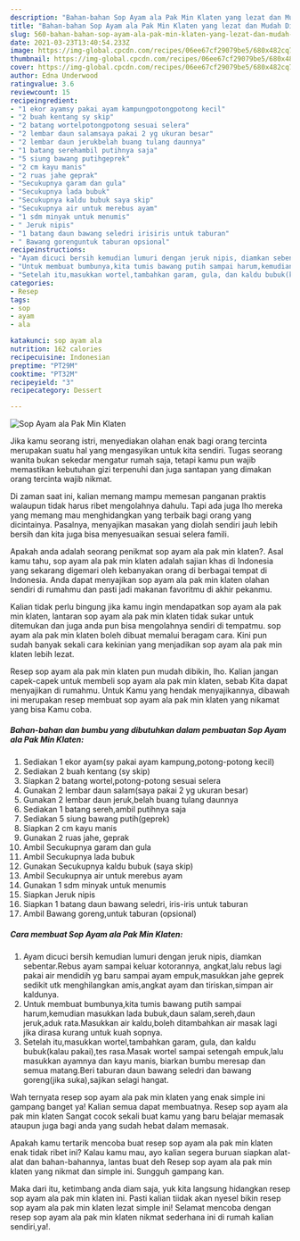 ```yaml
---
description: "Bahan-bahan Sop Ayam ala Pak Min Klaten yang lezat dan Mudah Dibuat"
title: "Bahan-bahan Sop Ayam ala Pak Min Klaten yang lezat dan Mudah Dibuat"
slug: 560-bahan-bahan-sop-ayam-ala-pak-min-klaten-yang-lezat-dan-mudah-dibuat
date: 2021-03-23T13:40:54.233Z
image: https://img-global.cpcdn.com/recipes/06ee67cf29079be5/680x482cq70/sop-ayam-ala-pak-min-klaten-foto-resep-utama.jpg
thumbnail: https://img-global.cpcdn.com/recipes/06ee67cf29079be5/680x482cq70/sop-ayam-ala-pak-min-klaten-foto-resep-utama.jpg
cover: https://img-global.cpcdn.com/recipes/06ee67cf29079be5/680x482cq70/sop-ayam-ala-pak-min-klaten-foto-resep-utama.jpg
author: Edna Underwood
ratingvalue: 3.6
reviewcount: 15
recipeingredient:
- "1 ekor ayamsy pakai ayam kampungpotongpotong kecil"
- "2 buah kentang sy skip"
- "2 batang wortelpotongpotong sesuai selera"
- "2 lembar daun salamsaya pakai 2 yg ukuran besar"
- "2 lembar daun jerukbelah buang tulang daunnya"
- "1 batang serehambil putihnya saja"
- "5 siung bawang putihgeprek"
- "2 cm kayu manis"
- "2 ruas jahe geprak"
- "Secukupnya garam dan gula"
- "Secukupnya lada bubuk"
- "Secukupnya kaldu bubuk saya skip"
- "Secukupnya air untuk merebus ayam"
- "1 sdm minyak untuk menumis"
- " Jeruk nipis"
- "1 batang daun bawang seledri irisiris untuk taburan"
- " Bawang gorenguntuk taburan opsional"
recipeinstructions:
- "Ayam dicuci bersih kemudian lumuri dengan jeruk nipis, diamkan sebentar.Rebus ayam sampai keluar kotorannya, angkat,lalu rebus lagi pakai air mendidih yg baru sampai ayam empuk,masukkan jahe geprek sedikit utk menghilangkan amis,angkat ayam dan tiriskan,simpan air kaldunya."
- "Untuk membuat bumbunya,kita tumis bawang putih sampai harum,kemudian masukkan lada bubuk,daun salam,sereh,daun jeruk,aduk rata.Masukkan air kaldu,boleh ditambahkan air masak lagi jika dirasa kurang untuk kuah sopnya."
- "Setelah itu,masukkan wortel,tambahkan garam, gula, dan kaldu bubuk(kalau pakai),tes rasa.Masak wortel sampai setengah empuk,lalu masukkan ayamnya dan kayu manis, biarkan bumbu meresap dan semua matang.Beri taburan daun bawang seledri dan bawang goreng(jika suka),sajikan selagi hangat."
categories:
- Resep
tags:
- sop
- ayam
- ala

katakunci: sop ayam ala 
nutrition: 162 calories
recipecuisine: Indonesian
preptime: "PT29M"
cooktime: "PT32M"
recipeyield: "3"
recipecategory: Dessert

---
```



![Sop Ayam ala Pak Min Klaten](https://img-global.cpcdn.com/recipes/06ee67cf29079be5/680x482cq70/sop-ayam-ala-pak-min-klaten-foto-resep-utama.jpg)

Jika kamu seorang istri, menyediakan olahan enak bagi orang tercinta merupakan suatu hal yang mengasyikan untuk kita sendiri. Tugas seorang  wanita bukan sekedar mengatur rumah saja, tetapi kamu pun wajib memastikan kebutuhan gizi terpenuhi dan juga santapan yang dimakan orang tercinta wajib nikmat.

Di zaman  saat ini, kalian memang mampu memesan panganan praktis walaupun tidak harus ribet mengolahnya dahulu. Tapi ada juga lho mereka yang memang mau menghidangkan yang terbaik bagi orang yang dicintainya. Pasalnya, menyajikan masakan yang diolah sendiri jauh lebih bersih dan kita juga bisa menyesuaikan sesuai selera famili. 



Apakah anda adalah seorang penikmat sop ayam ala pak min klaten?. Asal kamu tahu, sop ayam ala pak min klaten adalah sajian khas di Indonesia yang sekarang digemari oleh kebanyakan orang di berbagai tempat di Indonesia. Anda dapat menyajikan sop ayam ala pak min klaten olahan sendiri di rumahmu dan pasti jadi makanan favoritmu di akhir pekanmu.

Kalian tidak perlu bingung jika kamu ingin mendapatkan sop ayam ala pak min klaten, lantaran sop ayam ala pak min klaten tidak sukar untuk ditemukan dan juga anda pun bisa mengolahnya sendiri di tempatmu. sop ayam ala pak min klaten boleh dibuat memalui beragam cara. Kini pun sudah banyak sekali cara kekinian yang menjadikan sop ayam ala pak min klaten lebih lezat.

Resep sop ayam ala pak min klaten pun mudah dibikin, lho. Kalian jangan capek-capek untuk membeli sop ayam ala pak min klaten, sebab Kita dapat menyajikan di rumahmu. Untuk Kamu yang hendak menyajikannya, dibawah ini merupakan resep membuat sop ayam ala pak min klaten yang nikamat yang bisa Kamu coba.

<!--inarticleads1-->

##### Bahan-bahan dan bumbu yang dibutuhkan dalam pembuatan Sop Ayam ala Pak Min Klaten:

1. Sediakan 1 ekor ayam(sy pakai ayam kampung,potong-potong kecil)
1. Sediakan 2 buah kentang (sy skip)
1. Siapkan 2 batang wortel,potong-potong sesuai selera
1. Gunakan 2 lembar daun salam(saya pakai 2 yg ukuran besar)
1. Gunakan 2 lembar daun jeruk,belah buang tulang daunnya
1. Sediakan 1 batang sereh,ambil putihnya saja
1. Sediakan 5 siung bawang putih(geprek)
1. Siapkan 2 cm kayu manis
1. Gunakan 2 ruas jahe, geprak
1. Ambil Secukupnya garam dan gula
1. Ambil Secukupnya lada bubuk
1. Gunakan Secukupnya kaldu bubuk (saya skip)
1. Ambil Secukupnya air untuk merebus ayam
1. Gunakan 1 sdm minyak untuk menumis
1. Siapkan  Jeruk nipis
1. Siapkan 1 batang daun bawang seledri, iris-iris untuk taburan
1. Ambil  Bawang goreng,untuk taburan (opsional)




<!--inarticleads2-->

##### Cara membuat Sop Ayam ala Pak Min Klaten:

1. Ayam dicuci bersih kemudian lumuri dengan jeruk nipis, diamkan sebentar.Rebus ayam sampai keluar kotorannya, angkat,lalu rebus lagi pakai air mendidih yg baru sampai ayam empuk,masukkan jahe geprek sedikit utk menghilangkan amis,angkat ayam dan tiriskan,simpan air kaldunya.
1. Untuk membuat bumbunya,kita tumis bawang putih sampai harum,kemudian masukkan lada bubuk,daun salam,sereh,daun jeruk,aduk rata.Masukkan air kaldu,boleh ditambahkan air masak lagi jika dirasa kurang untuk kuah sopnya.
1. Setelah itu,masukkan wortel,tambahkan garam, gula, dan kaldu bubuk(kalau pakai),tes rasa.Masak wortel sampai setengah empuk,lalu masukkan ayamnya dan kayu manis, biarkan bumbu meresap dan semua matang.Beri taburan daun bawang seledri dan bawang goreng(jika suka),sajikan selagi hangat.




Wah ternyata resep sop ayam ala pak min klaten yang enak simple ini gampang banget ya! Kalian semua dapat membuatnya. Resep sop ayam ala pak min klaten Sangat cocok sekali buat kamu yang baru belajar memasak ataupun juga bagi anda yang sudah hebat dalam memasak.

Apakah kamu tertarik mencoba buat resep sop ayam ala pak min klaten enak tidak ribet ini? Kalau kamu mau, ayo kalian segera buruan siapkan alat-alat dan bahan-bahannya, lantas buat deh Resep sop ayam ala pak min klaten yang nikmat dan simple ini. Sungguh gampang kan. 

Maka dari itu, ketimbang anda diam saja, yuk kita langsung hidangkan resep sop ayam ala pak min klaten ini. Pasti kalian tiidak akan nyesel bikin resep sop ayam ala pak min klaten lezat simple ini! Selamat mencoba dengan resep sop ayam ala pak min klaten nikmat sederhana ini di rumah kalian sendiri,ya!.


